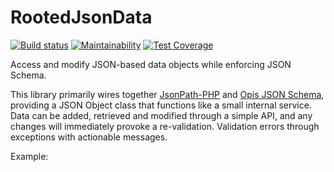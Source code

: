 # RootedJsonData

[![Build status](https://circleci.com/gh/GetDKAN/RootedJsonData.svg?style=svg)](https://app.circleci.com/pipelines/github/GetDKAN/RootedJsonData?branch=master) [![Maintainability](https://api.codeclimate.com/v1/badges/0b3a46899cbf9f2c9343/maintainability)](https://codeclimate.com/github/GetDKAN/RootedJsonData/maintainability) [![Test Coverage](https://api.codeclimate.com/v1/badges/0b3a46899cbf9f2c9343/test_coverage)](https://codeclimate.com/github/GetDKAN/RootedJsonData/test_coverage)

Access and modify JSON-based data objects while enforcing JSON Schema.

This library primarily wires together [JsonPath-PHP](https://github.com/Galbar/JsonPath-PHP/) and [Opis JSON Schema](https://github.com/opis/json-schema), providing a JSON Object class that functions like a small internal service. Data can be added, retrieved and modified through a simple API, and any changes will immediately provoke a re-validation. Validation errors through exceptions with actionable messages.

Example:
